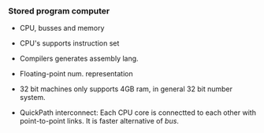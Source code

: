 ### Stored program computer
- CPU, busses and memory
- CPU's supports instruction set
- Compilers generates assembly lang.
- Floating-point num. representation
- 32 bit machines only supports 4GB ram, in general  32 bit number system.


- QuickPath interconnect: Each CPU core is connectted to each other with  point-to-point links. It is faster alternative of *bus*.

